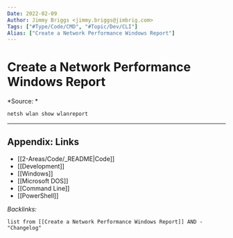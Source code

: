 ```yaml
---
Date: 2022-02-09
Author: Jimmy Briggs <jimmy.briggs@jimbrig.com>
Tags: ["#Type/Code/CMD", "#Topic/Dev/CLI"]
Alias: ["Create a Network Performance Windows Report"]
---
```


# Create a Network Performance Windows Report

*Source: *

```powershell
netsh wlan show wlanreport
```

***

## Appendix: Links

- [[2-Areas/Code/_README|Code]]
- [[Development]]
- [[Windows]]
- [[Microsoft DOS]]
- [[Command Line]]
- [[PowerShell]]

*Backlinks:*

```dataview
list from [[Create a Network Performance Windows Report]] AND -"Changelog"
```